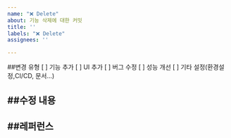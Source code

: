 ```yaml
---
name: "❌ Delete"
about: 기능 삭제에 대한 커밋
title: ''
labels: "❌ Delete"
assignees: ''

---
```


##변경 유형
[ ] 기능 추가
[ ] UI 추가
[ ] 버그 수정
[ ] 성능 개선
[ ] 기타 설정(환경설정,CI/CD, 문서...)

##수정 내용
---

##레퍼런스
---
